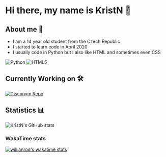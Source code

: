 # Hi there, my name is KristN 👋

## About me 🚀

 - I am a 14 year old student from the Czech Republic
 - I started to learn code in April 2020
 - I usually code in Python but I also like HTML and sometimes even CSS

<img alt="Python" src="https://img.shields.io/badge/python-%2314354C.svg?style=for-the-badge&logo=python&logoColor=white"/> <img alt="HTML5" src="https://img.shields.io/badge/html5-%23E34F26.svg?style=for-the-badge&logo=html5&logoColor=white"/>

## Currently Working on 🛠️
[![Disconym Repo](https://github-readme-stats.vercel.app/api/pin/?username=KristN1&repo=cube_appeals&show_icons=true&theme=tokyonight)](https://github.com/KristN1/cube_appeals)

## Statistics 📊
![KristN's GitHub stats](https://github-readme-stats.vercel.app/api?username=KristN1&show_icons=true&theme=tokyonight)

### WakaTime stats
[![willianrod's wakatime stats](https://github-readme-stats.vercel.app/api/wakatime?username=KristN&layout=compact&show_icons=true&theme=tokyonight)](https://wakatime.com/@7c0ef1df-420f-4324-8b6b-c17ee9ffb612)

